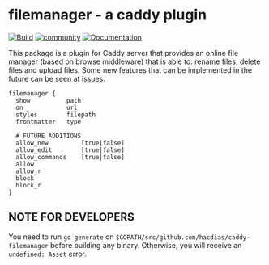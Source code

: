 # filemanager - a caddy plugin

[![Build](https://img.shields.io/travis/hacdias/caddy-filemanager.svg?style=flat-square)](https://travis-ci.org/hacdias/caddy-filemanager)
[![community](https://img.shields.io/badge/community-forum-ff69b4.svg?style=flat-square)](https://forum.caddyserver.com)
[![Documentation](https://img.shields.io/badge/godoc-reference-blue.svg?style=flat-square)](http://godoc.org/github.com/hacdias/caddy-filemanager)

This package is a plugin for Caddy server that provides an online file manager (based on browse middleware) that is able to: rename files, delete files and upload files. Some new features that can be implemented in the future can be seen at [issues](https://github.com/hacdias/caddy-filemanager/issues).

```
filemanager {
  show          path
  on            url
  styles        filepath
  frontmatter   type

  # FUTURE ADDITIONS
  allow_new         [true|false]
  allow_edit        [true|false]
  allow_commands    [true|false]
  allow
  allow_r
  block
  block_r
}
```

## NOTE FOR DEVELOPERS

You need to run `go generate` on `$GOPATH/src/github.com/hacdias/caddy-filemanager` before building any binary. Otherwise, you will receive an `undefined: Asset` error.
